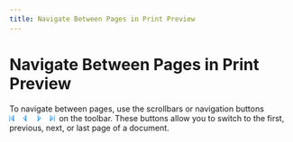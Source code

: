 ```yaml
---
title: Navigate Between Pages in Print Preview
---
```

# Navigate Between Pages in Print Preview
To navigate between pages, use the scrollbars or navigation buttons &nbsp;![previewButtonNavigate](../../../../images/img7283.png)&nbsp; on the toolbar. These buttons allow you to switch to the first, previous, next, or last page of a document.